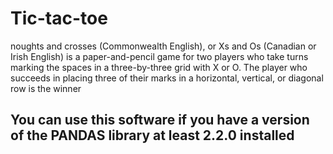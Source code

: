 # Tic-tac-toe
noughts and crosses (Commonwealth English), or Xs and Os (Canadian or Irish English) is a paper-and-pencil game for two players who take turns marking the spaces in a three-by-three grid with X or O. The player who succeeds in placing three of their marks in a horizontal, vertical, or diagonal row is the winner

## You can use this software if you have a version of the PANDAS library at least 2.2.0 installed